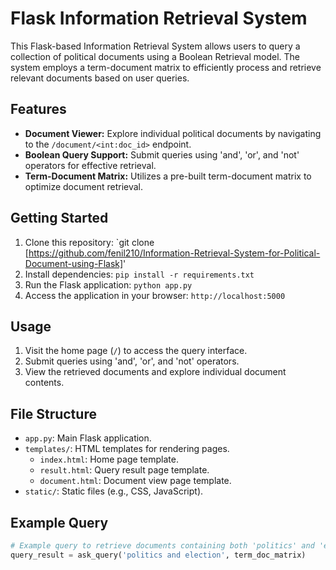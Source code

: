 # Flask Information Retrieval System

This Flask-based Information Retrieval System allows users to query a collection of political documents using a Boolean Retrieval model. The system employs a term-document matrix to efficiently process and retrieve relevant documents based on user queries.

## Features
- **Document Viewer:** Explore individual political documents by navigating to the `/document/<int:doc_id>` endpoint.
- **Boolean Query Support:** Submit queries using 'and', 'or', and 'not' operators for effective retrieval.
- **Term-Document Matrix:** Utilizes a pre-built term-document matrix to optimize document retrieval.

## Getting Started
1. Clone this repository: `git clone [https://github.com/fenil210/Information-Retrieval-System-for-Political-Document-using-Flask]'
2. Install dependencies: `pip install -r requirements.txt`
3. Run the Flask application: `python app.py`
4. Access the application in your browser: `http://localhost:5000`

## Usage
1. Visit the home page (`/`) to access the query interface.
2. Submit queries using 'and', 'or', and 'not' operators.
3. View the retrieved documents and explore individual document contents.

## File Structure
- `app.py`: Main Flask application.
- `templates/`: HTML templates for rendering pages.
  - `index.html`: Home page template.
  - `result.html`: Query result page template.
  - `document.html`: Document view page template.
- `static/`: Static files (e.g., CSS, JavaScript).

## Example Query
```python
# Example query to retrieve documents containing both 'politics' and 'election':
query_result = ask_query('politics and election', term_doc_matrix)
